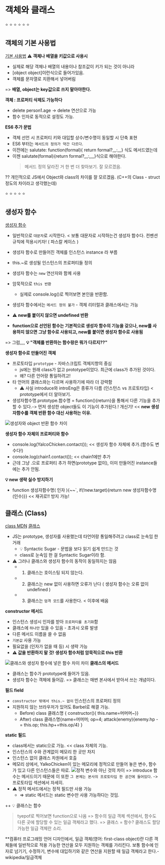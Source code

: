 # 객체와 클래스
⭐️ ⭐️ ⭐️ ⭐️ ⭐️ ⭐️ 
## 객체의 기본 사용법
[기본 사용법](./objectBasic.js)
⚠️ **객체나 배열을 키값으로 사용시**
- 실제로 해당 객체나 배열의 내용이나 참조값이 키가 되는 것이 아니라
- [object object]이런식으로 들어가있음.
- 객체를 문자열로 치환해서 넣어버림

=> **배열, object는 key값으로 쓰지 말아야한다.**

**객체 : 프로퍼티 삭제도 가능하다**
- delete person1.age -> delete 연산으로 가능
- 함수 인자로 동적으로 설정도 가능. 

**ES6 추가 문법**
- 객체 선언 시 프로퍼티 키와 대입할 상수/변수명이 동일할 시 단축 표현
- ES6 부터는 `메서드의 정의가 약간 다르다`. 
- 이전에는 salutate: function(formal){ return formal?,,,:,,,} 식도 메서드였는데
- 이젠 salutate(formal){return formal?,,,:,,,,}식으로 해야한다. 
  > 메서드 정의 달라진 거 한 번 더 찾아보기. 잘 모르겠음. 

?? 개인적으로 JS에서 Object와 class의 차이를 잘 모르겠음. (C++의 Class - struct 정도의 차이라고 생각했는데)

⭐️ ⭐️ ⭐️ ⭐️ ⭐️ 
## 생성자 함수
[생성자 함수](./constructor.js)
- 일반적으로 `대문자`로 시작한다. < 보통 대문자로 시작하는건 생성자 함수다. 컨벤션 규칙에 적용시키자! ( 파스칼 케이스 )
- 생성자 함수로 만들어진 객체를 인스턴스 instance 라 부름
- this.~로 생성될 인스턴스의 프로퍼티들 정의
- 생성자 함수는 `new` 연산자와 함께 사용
- 암묵적으로 `this 반환`
  - 실제로 console.log()로 찍어보면 본인을 반환함.
- 생성자 함수에서는 `메서드 정의 불가` - 객체 리터럴과 클래스에서는 가능

- ⚠️ **new를 붙이지 않으면 undefined 반환**
- **function으로 선언된 함수는 기본적으로 생성자 함수의 기능을 갖으나, new를 사용하지 않으면 그냥 함수로 사용되고, new를 붙이면 생성자 함수로 사용됨**

=> 그럼,,,, **💡 "객체를 반환하는 함수랑은 뭐가 다르지??"**

**생성자 함수로 만들어진 객체**
- 프로토타입 `prototype` - 자바스크립트 객체지향의 중심
  - js에는 원래 class가 없고 prototype이었다. 최근에 class가 추가된 것이다. 
  - 왜? 다른 언어랑 통일하려고! 
- 타 언어의 클래스와는 다르며 사용하기에 따라 더 강력함
  - ⚠️ 사실 introduce와 introEng은 종류가 다름 (인스턴스 vs 프로토타입) < prototype에서 더 알아보기.
- 생성자함수명.prototype.함수명 = function(){return}을 통해서 다른 기능을 추가할 수 있다.-> 먼저 생성한 object들도 이 기능이 추가된다.! 개신기! << **new 생성자함수를 객체 반환 함수 대신 사용하는 이유.**

![생성자와 object 반환 함수 차이](./constructor.png)

**생성자 함수 자체의 프로퍼티와 함수**
- console.log(YalcoChicken.contact()); << 생성자 함수 자체에 추가.(함수도 변수다!)
- console.log(chain1.contact()); << chain1에만 추가
- 근데 그냥 .으로 프로퍼티 추가 하면(prototype 없이), 이미 만들어진 instance들에는 추가 안됨. 

 
**💡 new 생략 실수 방지하기**
 - function 생성자함수명( 인자 ){~~`, if(!new.target){return new 생성자함수명(인수)}} << 재귀로!! 방지 가능! 

## 클래스 (Class)
[class MDN](https://developer.mozilla.org/ko/docs/Web/JavaScript/Reference/Classes)
[클래스](./class.js)
- JS는 prototype, 생성자를 사용했는데 타언어랑 통일해주려고 class로 눈속임 한거래   
  - 💡 Syntactic Sugar - 문법을 보다 읽기 쉽게 만드는 것
  - class로 눈속임 한 걸 Syntactic Sugar이라 함. 
- ⚠️ 그러나 클래스와 생성자 함수의 동작이 동일하지는 않음
  - 1. 클래스는 호이스팅 되지 않는다.
  - 2. 클래스는 new 없이 사용하면 오류가 난다 ( 생성자 함수는 오류 없이 undefined )
  - 3. 클래스는 `엄격 모드`를 사용한다. < 이후에 배움

**constructor 메서드**
- 인스턴스 생성시 인자를 받아 `프로퍼티를 초기화`함
- 클래스에 `하나만` 있을 수 있음 - 초과시 오류 발생
- 다른 메서드 이름을 쓸 수 없음
- `기본값` 사용 가능
- 필요없을 (인자가 없을 때 등) 시 생략 가능
- **⚠️ 값을 반환하지 말 것! 생성자 함수처럼 암묵적으로 this 반환**

![클래스와 생성자 함수에 넣은 함수 차이 차이](image.png)
**클래스의 메서드**
- 클래스는 함수가 prototype에 들어가 있음.
- 생성자 함수는 객체에 들어감.
  => 클래스는 매번 본사에서 받아서 쓰는 개념이다.

**필드 field**
- `constructor 밖에서 this.~ 없이` 인스턴스의 프로퍼티 정의
- 지원하지 않는 브라우저가 있어도 Barbel로 해결 가능.
  - Before) class 클래스명 { constructor(){ this.name=머머머~}}
  - After) class 클래스명{name=머머머; op=4; attack(enemy){enemy.hp -= this.op; this.hp+=this.op/4} }

**static 필드**
- class에서는 static으로 가능. << class 자체의 기능. 
- 인스턴스의 수와 관계없이 메모리 한 곳만 차지
- 인스턴스 없이 클래스 차원에서 호출
- 메모리 상에서, YalkoChicken이 있는 메모리에 정적으로 만들어 놓은 변수, 함수가 있고 다른 인스턴스들은 따로. 
![정적 변수와 아닌 것의 차이](image-1.png)
  => introduce 함수는 메서드이기 때문에 이 또한 `그 본체는 본사의 프로토타입 한 공간에 들어있다`. -> 프로토타입 섹션에서 자세히.
- ⚠️ 정적 메서드에서는 정적 필드만 사용 가능 
  - => static 메서드는 static 변수만 사용 가능하다는 것임. 

++ 💡 클래스는 함수 
  > tyepof로 찍어보면 function으로 나옴
  => 함수의 일급 객체 섹션에서, 함수도 다른 곳에 할당할 수 있는 일급 객체라고 했다.
  => 클래스 = 함수? 클래스도 할당 가능한 일급 객체란 소리.

**컴퓨터 프로그래밍 언어 디자인에서, 일급 객체(영어: first-class object)란 다른 객체들에 일반적으로 적용 가능한 연산을 모두 지원하는 객체를 가리킨다. 보통 함수에 인자로 넘기기, 수정하기, 변수에 대입하기와 같은 연산을 지원할 때 일급 객체라고 한다.-wikipedia/일급객체